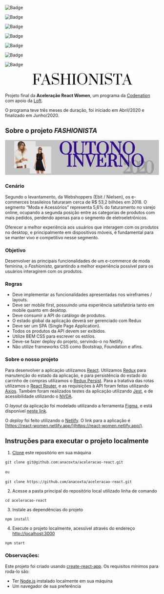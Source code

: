 ![Badge](https://img.shields.io/static/v1?label=react&message=v16.13.1&color=blue&style=for-the-badge)

![Badge](https://img.shields.io/static/v1?label=axios&message=v0.19.2&color=blue&style=for-the-badge)

![Badge](https://img.shields.io/static/v1?label=node-sass&message=v4.14.1&color=blue&style=for-the-badge)

![Badge](https://img.shields.io/static/v1?label=react-router&message=v5.2.0&color=blue&style=for-the-badge)

![Badge](https://img.shields.io/static/v1?label=redux&message=v7.2.0&color=blue&style=for-the-badge)

![Badge](https://img.shields.io/static/v1?label=redux-persist&message=v6.0.0&color=blue&style=for-the-badge)

![Badge](https://img.shields.io/static/v1?label=jest&message=v4.2.4&color=blue&style=for-the-badge)

<p align="center">
  <img src="./src/assets/logo.png">
</p>

Projeto final da **Aceleração React Women**,
um programa da [Codenation](https://codenation.dev/) com apoio da [Loft](https://www.loft.com.br/).

O programa teve três meses de duração, foi iniciado em Abril/2020 e finalizado em Junho/2020.

## Sobre o projeto **_FASHIONISTA_**

<p align="center">
  <img src="./src/assets/hero.png">
</p>

### Cenário

Segundo o levantamento, da Webshoppers (Ebit / Nielsen), os e-commerces brasileiros faturaram cerca de R\$ 53,2 bilhões em 2018. O segmento “Moda e Acessórios” representa 5,6% do faturamento no varejo online, ocupando a segunda posição entre as categorias de produtos com mais pedidos, perdendo apenas para o segmento de eletroeletrônicos.

Oferecer a melhor experiência aos usuários que interagem com os produtos no desktop, e principalmente em dispositivos móveis, é fundamental para se manter vivo e competitivo nesse segmento.

### Objetivo

Desenvolver as principais funcionalidades de um e-commerce de moda feminina, o _Fashionista_, garantindo a melhor experiência possível para os usuários interagirem com os produtos.

### Regras

- Deve implementar as funcionalidades apresentadas nos wireframes / layouts.
- Deve ser mobile first, possuindo uma experiência satisfatória tanto em mobile quanto em desktop.
- Deve consumir a API do catálogo de produtos.
- O estado global da aplicação deverá ser gerenciado com Redux
- Deve ser um SPA (Single Page Application).
- Todos os produtos da API devem ser exibidos.
- Utilize BEM CSS para escrever os estilos.
- Deve-se fazer deploy do projeto, servindo-o no Netlify.
- Não utilize frameworks CSS como Bootstrap, Foundation e afins.

### Sobre o nosso projeto

Para desenvolver a aplicação utilizamos [React](https://github.com/facebook/react). Utilizamos [Redux](https://react-redux.js.org/) para manutenção do estado da aplicação, e para persistência do estado do carrinho de compras utilizamos o [Redux Persist](https://github.com/rt2zz/redux-persist). Para a tratativa das rotas utilizamos o [React Router](https://reactrouter.com/), e as requisições à API foram feitas utilizando [Axios](https://github.com/axios/axios). Também foram realizados testes da aplicação utilizando [Jest](https://jestjs.io/), e de acessibilidade utilizando o [NVDA](http://www.nvda.pt/pt-pt).

O _layout_ da aplicação foi modelado utilizando a ferramenta [Figma](https://www.figma.com/), e está disponível [neste link](https://www.figma.com/file/OCHbrdXbPId2oQPuhICc9S/Fashionista---Layout?node-id=0%3A1).

O _deploy_ foi feito utilizando o [Netlify](https://www.netlify.com/). O link para a aplicação é [https://react-women.netlify.app/](https://react-women.netlify.app/).

## Instruções para executar o projeto localmente

1. [Clone](https://help.github.com/pt/github/creating-cloning-and-archiving-repositories/cloning-a-repository) este repositório em sua máquina

```
git clone git@github.com:anacoxta/aceleracao-react.git

ou

git clone https://github.com/anacoxta/aceleracao-react.git
```

2. Acesse a pasta principal do repositório local utilizado linha de comando

```
cd aceleracao-react
```

3. Instale as dependências do projeto

```
npm install
```

4. Execute o projeto localmente, acessível através do endereço [http://localhost:3000](http://localhost:3000)

```
npm start
```

### **Observações**:

Este projeto foi criado usando [create-react-app](https://github.com/facebook/create-react-app).
Os requisitos mínimos para roda-lo são:

- Ter [Node.js](https://nodejs.org/en/download/) instalado localmente em sua máquina
- Um navegador de sua preferência

